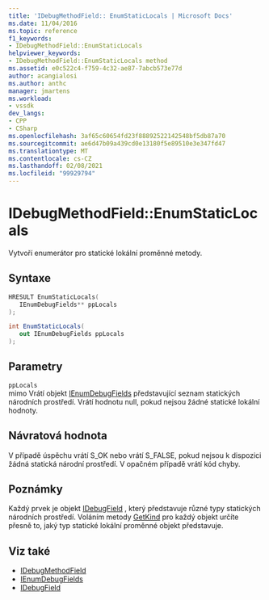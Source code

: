 ```yaml
---
title: 'IDebugMethodField:: EnumStaticLocals | Microsoft Docs'
ms.date: 11/04/2016
ms.topic: reference
f1_keywords:
- IDebugMethodField::EnumStaticLocals
helpviewer_keywords:
- IDebugMethodField::EnumStaticLocals method
ms.assetid: e0c522c4-f759-4c32-ae87-7abcb573e77d
author: acangialosi
ms.author: anthc
manager: jmartens
ms.workload:
- vssdk
dev_langs:
- CPP
- CSharp
ms.openlocfilehash: 3af65c60654fd23f88892522142548bf5db87a70
ms.sourcegitcommit: ae6d47b09a439cd0e13180f5e89510e3e347fd47
ms.translationtype: MT
ms.contentlocale: cs-CZ
ms.lasthandoff: 02/08/2021
ms.locfileid: "99929794"
---
```

# <a name="idebugmethodfieldenumstaticlocals"></a>IDebugMethodField::EnumStaticLocals
Vytvoří enumerátor pro statické lokální proměnné metody.

## <a name="syntax"></a>Syntaxe

```cpp
HRESULT EnumStaticLocals( 
   IEnumDebugFields** ppLocals
);
```

```csharp
int EnumStaticLocals(
   out IEnumDebugFields ppLocals
);
```

## <a name="parameters"></a>Parametry
`ppLocals`\
mimo Vrátí objekt [IEnumDebugFields](../../../extensibility/debugger/reference/ienumdebugfields.md) představující seznam statických národních prostředí. Vrátí hodnotu null, pokud nejsou žádné statické lokální hodnoty.

## <a name="return-value"></a>Návratová hodnota
 V případě úspěchu vrátí S_OK nebo vrátí S_FALSE, pokud nejsou k dispozici žádná statická národní prostředí. V opačném případě vrátí kód chyby.

## <a name="remarks"></a>Poznámky
 Každý prvek je objekt [IDebugField](../../../extensibility/debugger/reference/idebugfield.md) , který představuje různé typy statických národních prostředí. Voláním metody [GetKind](../../../extensibility/debugger/reference/idebugfield-getkind.md) pro každý objekt určíte přesně to, jaký typ statické lokální proměnné objekt představuje.

## <a name="see-also"></a>Viz také
- [IDebugMethodField](../../../extensibility/debugger/reference/idebugmethodfield.md)
- [IEnumDebugFields](../../../extensibility/debugger/reference/ienumdebugfields.md)
- [IDebugField](../../../extensibility/debugger/reference/idebugfield.md)
